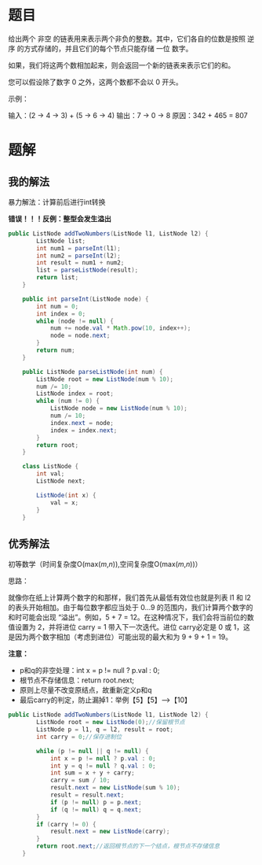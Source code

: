 # 题目

给出两个 非空 的链表用来表示两个非负的整数。其中，它们各自的位数是按照 逆序 的方式存储的，并且它们的每个节点只能存储 一位 数字。

如果，我们将这两个数相加起来，则会返回一个新的链表来表示它们的和。

您可以假设除了数字 0 之外，这两个数都不会以 0 开头。



示例：

输入：(2 -> 4 -> 3) + (5 -> 6 -> 4)
输出：7 -> 0 -> 8
原因：342 + 465 = 807



# 题解

## 我的解法

暴力解法：计算前后进行int转换

**错误！！！反例：整型会发生溢出**

```java
public ListNode addTwoNumbers(ListNode l1, ListNode l2) {
        ListNode list;
        int num1 = parseInt(l1);
        int num2 = parseInt(l2);
        int result = num1 + num2;
        list = parseListNode(result);
        return list;
    }

    public int parseInt(ListNode node) {
        int num = 0;
        int index = 0;
        while (node != null) {
            num += node.val * Math.pow(10, index++);
            node = node.next;
        }
        return num;
    }

    public ListNode parseListNode(int num) {
        ListNode root = new ListNode(num % 10);
        num /= 10;
        ListNode index = root;
        while (num != 0) {
            ListNode node = new ListNode(num % 10);
            num /= 10;
            index.next = node;
            index = index.next;
        }
        return root;
    }

    class ListNode {
        int val;
        ListNode next;

        ListNode(int x) {
            val = x;
        }
    }
```





## 优秀解法

初等数学（时间复杂度O(max(*m*,*n*)),空间复杂度O(max(*m*,*n*))）

思路：

就像你在纸上计算两个数字的和那样，我们首先从最低有效位也就是列表 l1 和 l2 的表头开始相加。由于每位数字都应当处于 0…9 的范围内，我们计算两个数字的和时可能会出现 “溢出”。例如，5 + 7 = 12。在这种情况下，我们会将当前位的数值设置为 2，并将进位 carry = 1 带入下一次迭代。进位 carry必定是 0 或 1，这是因为两个数字相加（考虑到进位）可能出现的最大和为 9 + 9 + 1 = 19。

**注意：**

- p和q的非空处理：int x = p != null ? p.val : 0;
- 根节点不存储信息：return root.next;
- 原则上尽量不改变原结点，故重新定义p和q
- 最后carry的判定，防止漏掉1：举例【5】【5】-->【10】

```java
public ListNode addTwoNumbers(ListNode l1, ListNode l2) {
        ListNode root = new ListNode(0);//保留根节点
        ListNode p = l1, q = l2, result = root;
        int carry = 0;//保存进制位

        while (p != null || q != null) {
            int x = p != null ? p.val : 0;
            int y = q != null ? q.val : 0;
            int sum = x + y + carry;
            carry = sum / 10;
            result.next = new ListNode(sum % 10);
            result = result.next;
            if (p != null) p = p.next;
            if (q != null) q = q.next;
        }
        if (carry != 0) {
            result.next = new ListNode(carry);
        }
        return root.next;//返回根节点的下一个结点，根节点不存储信息
    }
```

















